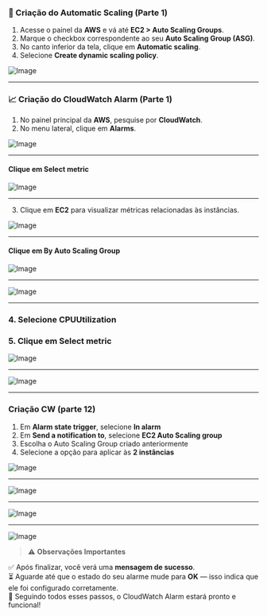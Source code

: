 ### 🚀 Criação do Automatic Scaling (Parte 1)

1. Acesse o painel da **AWS** e vá até **EC2 > Auto Scaling Groups**.  
2. Marque o checkbox correspondente ao seu **Auto Scaling Group (ASG)**.  
3. No canto inferior da tela, clique em **Automatic scaling**.  
4. Selecione **Create dynamic scaling policy**.
 <img src="https://github.com/user-attachments/assets/970a9f23-e60f-490e-9ab9-858e423fe626" alt="Image">
 
 ---
### 📈 Criação do CloudWatch Alarm (Parte 1)

1. No painel principal da **AWS**, pesquise por **CloudWatch**.  
2. No menu lateral, clique em **Alarms**.


<img src="https://github.com/user-attachments/assets/ea3af3de-44a7-4cfc-87fe-b500fb326863" alt="Image">

---

#### Clique em Select metric

<img src="https://github.com/user-attachments/assets/ff41511d-9e68-4d92-8396-a92f1e258428" alt="Image">

---

3. Clique em **EC2** para visualizar métricas relacionadas às instâncias.
<img src="https://github.com/user-attachments/assets/187fee9e-4075-4c90-ad7b-7441dcb67bd1" alt="Image">

---
#### Clique em By Auto Scaling Group

<img src="https://github.com/user-attachments/assets/713a5cdd-7401-4b88-9acd-ec3559a97f28" alt="Image">

---

<img src="https://github.com/user-attachments/assets/8d370840-5597-48d9-9fe2-b3bb448fb45b" alt="Image">

---
### 4. Selecione **CPUUtilization**  
### 5. Clique em **Select metric**

<img src="https://github.com/user-attachments/assets/daec444b-d2eb-4f95-a877-5ca8138de5f9" alt="Image">

---

<img src="https://github.com/user-attachments/assets/832e0973-d72a-4215-87a3-10ed1a325a9e" alt="Image">

---
### Criação CW (parte 12)

1. Em **Alarm state trigger**, selecione **In alarm**  
2. Em **Send a notification to**, selecione **EC2 Auto Scaling group**  
3. Escolha o Auto Scaling Group criado anteriormente  
4. Selecione a opção para aplicar às **2 instâncias**

<img src="https://github.com/user-attachments/assets/62689e31-5db1-4463-84b7-45dd7f09309d" alt="Image">

---

<img src="https://github.com/user-attachments/assets/95061448-e1cd-4b90-84e5-62b5fd026c8d" alt="Image">

---

<img src="https://github.com/user-attachments/assets/e566e487-dca5-4969-a011-3e4df8622681" alt="Image">

---

<img src="https://github.com/user-attachments/assets/b2ff69ea-0a5e-40b7-b5b4-92e7816d0cce" alt="Image">

> ⚠️ **Observações Importantes**

✅ Após finalizar, você verá uma **mensagem de sucesso**.  
⏳ Aguarde até que o estado do seu alarme mude para **OK** — isso indica que ele foi configurado corretamente.  
🎯 Seguindo todos esses passos, o CloudWatch Alarm estará pronto e funcional!










